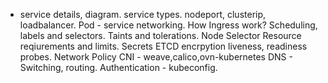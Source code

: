 * service details, diagram.
service types. nodeport, clusterip, loadbalancer.
Pod - service networking.
How Ingress work?
Scheduling, labels and selectors.
Taints and tolerations.
Node Selector
Resource reqiurements and limits.
Secrets
ETCD encrpytion
liveness, readiness probes.
Network Policy
CNI - weave,calico,ovn-kubernetes
DNS - Switching, routing.
Authentication - kubeconfig.
